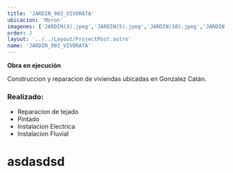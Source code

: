 ```yaml
---
title: 'JARDIN_903_VIVORATA'
ubicacion: 'Moron'
imagenes: ['JARDIN(3).jpeg','JARDIN(5).jpeg','JARDIN(10).jpeg','JARDIN(11).jpeg','JARDIN(13).jpeg','JARDIN(14).jpeg','JARDIN(15).jpeg']
order: 2    
layout: '../../Layout/ProjectPost.astro'
name: 'JARDIN_903_VIVORATA'
---
```


**Obra en ejecución**

Construccion y reparacion de viviendas ubicadas en Gonzalez Catán.

### Realizado:
+ Reparacion de tejado
+ Pintado
+ Instalacion Electrica
+ Instalacion Fluvial

# asdasdsd

